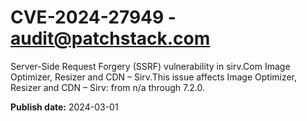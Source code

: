# CVE-2024-27949 - audit@patchstack.com

Server-Side Request Forgery (SSRF) vulnerability in sirv.Com Image Optimizer, Resizer and CDN – Sirv.This issue affects Image Optimizer, Resizer and CDN – Sirv: from n/a through 7.2.0.



**Publish date:** 2024-03-01
